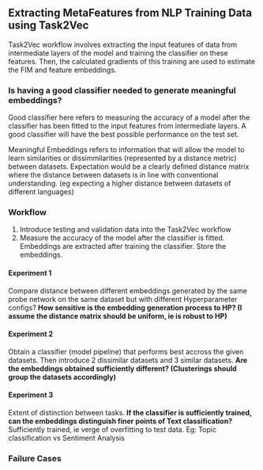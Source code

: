 ## Extracting MetaFeatures from NLP Training Data using Task2Vec

Task2Vec workflow involves extracting the input features of data from intermediate layers of the model and training the classifier on these features.
Then, the calculated gradients of this training are used to estimate the FIM and feature embeddings. 
### **Is having a good classifier needed to generate meaningful embeddings?**

Good classifier here refers to measuring the accuracy of a model after the classifier has been fitted to the input features from intermediate layers. A good classifier will have the best possible performance on the test set. 

Meaningful Embeddings refers to information that will allow the model to learn similarities or dissimmilarities (represented by a distance metric) between datasets. 
Expectation would be a clearly defined distance matrix where the distance between datasets is in line with conventional understanding. (eg expecting a higher distance between datasets of different languages)

### Workflow
1. Introduce testing and validation data into the Task2Vec workflow
2. Measure the accuracy of the model after the classifier is fitted. Embeddings are extracted after training the classifier. Store the embeddings.

#### Experiment 1
Compare distance between different embeddings generated by the same probe network on the same dataset but with different Hyperparameter configs?
**How sensitive is the embedding generation process to HP? (I assume the distance matrix should be uniform, ie is robust to HP)**


#### Experiment 2
Obtain a classifier (model pipeline) that performs best accross the given datasets. Then introduce 2 dissimilar datasets and 3 similar datasets. 
**Are the embeddings obtained sufficiently different? (Clusterings should group the datasets accordingly)**

#### Experiment 3
Extent of distinction between tasks.
**If the classifier is sufficiently trained, can the embeddings distinguish finer points of Text classification?** 
Sufficiently trained, ie verge of overfitting to test data.
Eg: Topic classification vs Sentiment Analysis 


### Failure Cases

